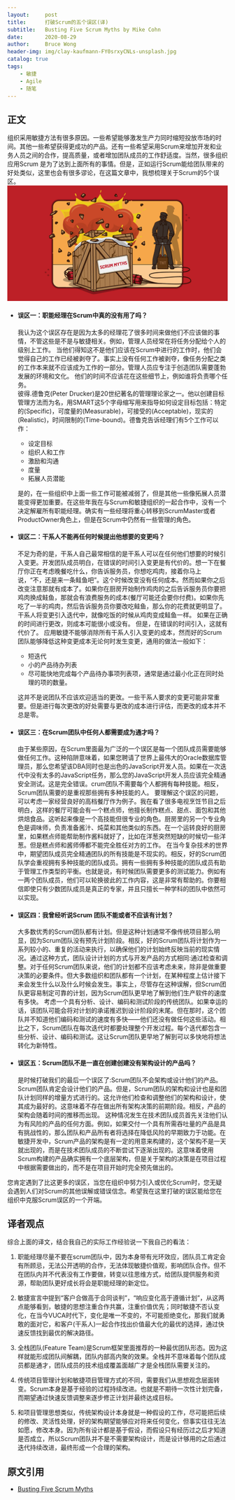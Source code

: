```yaml
---
layout:     post
title:      打破Scrum的五个误区(译)
subtitle:   Busting Five Scrum Myths by Mike Cohn
date:       2020-08-29
author:     Bruce Wong
header-img: img/clay-kaufmann-FY0srxyCNLs-unsplash.jpg  
catalog: true
tags:
    - 敏捷
    - Agile
    - 随笔
---
```

## 正文
组织采用敏捷方法有很多原因。一些希望能够激发生产力同时缩短投放市场的时间。其他一些希望获得更成功的产品。还有一些希望采用Scrum来增加开发和业务人员之间的合作，提高质量，或者增加团队成员的工作舒适度。当然，很多组织应用Scrum 是为了达到上面所有的事情。但是，正如运行Scrum能给团队带来的好处类似，这里也会有很多谬论，在这篇文章中，我想梳理关于Scrum的5个误区。
![Five Myths](/img/scrum/5myths-gcnZRdHIv0S1pm15Y84hmA.jpg)  
+ #### 误区一：职能经理在Scrum中真的没有用了吗？  
    我认为这个误区存在是因为太多的经理花了很多时间来做他们不应该做的事情，不管这些是不是与敏捷相关。例如，管理人员经常在将任务分配给个人的级别上工作。 当他们得知这不是他们应该在Scrum中进行的工作时，他们会觉得自己的工作已经被剥夺了。事实上没有任何工作被剥夺，像任务分配之类的工作本来就不应该成为工作的一部分。管理人员应专注于创造团队需要蓬勃发展的环境和文化。 他们的时间不应该花在这些细节上，例如谁将负责哪个任务。  
    彼得.德鲁克(Peter Drucker)是20世纪著名的管理理论家之一。他以创建目标管理方法而为名，用SMART这5个字母缩写用来指导如何设定目标包括：特定的(Specific)，可度量的(Measurable)，可接受的(Acceptable)，现实的(Realistic)，时间限制的(Time-bound)。德鲁克告诉经理们有5个工作可以作：
    - 设定目标 
    - 组织人和工作
    - 激励和沟通
    - 度量
    - 拓展人员潜能  

    是的，在一些组织中上面一些工作可能被减弱了，但是其他一些像拓展人员潜能变得更加重要。在这些年我在与Scrum和敏捷组织的一起合作中，没有一个决定解雇所有职能经理。确实有一些经理将重心转移到ScrumMaster或者ProductOwner角色上，但是在Scrum中仍然有一些管理的角色。

+ #### 误区二：干系人不能再任何时候提出他想要的变更吗？  
    不足为奇的是，干系人自己最常相信的是干系人可以在任何他们想要的时候引入变更。开发团队成员明白，在错误的时间引入变更是有代价的。想一下在餐厅你正在考虑晚餐吃什么，你告诉服务员，你想吃鸡肉，接着你马上说，“不，还是来一条鲑鱼吧”。这个时候改变没有任何成本。然而如果你之后改变注意那就有成本了。如果你在厨房开始制作鸡肉的之后告诉服务员你要把鸡肉换成鲑鱼，那就会有浪费服务的成本(餐厅可能还会要你付费)。如果你先吃了一半的鸡肉，然后告诉服务员你要改吃鲑鱼，那么你的花费就更明显了。干系人将变更引入迭代中，就像吃饭的时候从鸡肉变成鲑鱼一样。 如果在正确的时间进行更改，则成本可能很小或没有。 但是，在错误的时间引入，这就有代价了。
    应用敏捷不能够消除所有干系人引入变更的成本，然而好的Scrum 团队能够降低这种变更成本无论何时发生变更，通用的做法一般如下：
    - 短迭代
    - 小的产品待办列表
    - 尽可能快地完成每个产品待办事项列表项，通常是通过最小化正在同时处理的项的数量。 

    这并不是说团队不应该欢迎适当的更改。一些干系人要求的变更可能非常重要。但是进行每次更改的好处需要与更改的成本进行评估，而更改的成本并不总是零。  

+ #### 误区三：在Scrum团队中任何人都需要成为通才吗？  
    由于某些原因，在Scrum里面最为广泛的一个误区是每一个团队成员需要能够做任何工作。这种陷阱意味着，如果您聘请了世界上最伟大的Oracle数据库管理员，那么您希望该DBA同时也是出色的JavaScript开发人员。如果在一次迭代中没有太多的JavaScript任务，那么您的JavaScript开发人员应该完全精通安全测试。这是完全错误。crum团队不需要每个人都拥有每种技能。相反，Scrum团队需要的是重视那些拥有多种技能的人。
    要理解这个误区的问题，可以考虑一家经营良好的高档餐厅作为例子。我在看了很多电视烹饪节目之后明白，这样的餐厅可能会有一个糕点师，他擅长制作糕点、甜点、面包和其他烘焙食品。这听起来像是一个高技能但很专业的角色。厨房里的另一个专业角色是调味师，负责准备酱汁、炖菜和其他类似的东西。在一个运转良好的厨房里，如果糕点师能帮助制作酱料就好了，比如在洋葱突然短缺的时候切一些洋葱。但是糕点师和酱师傅都不能完全胜任对方的工作。
    在当今复杂技术的世界中，期望团队成员完全精通团队的所有技能是不现实的。相反，好的Scrum团队学会重视拥有多种技能的团队成员。拥有一些拥有多种技能的团队成员有助于管理工作类型的平衡。也就是说，有时候团队需要更多的测试能力。例如有一两个团队成员，他们可以轮换彼此的工作内容，这是非常有帮助的。你要相信即使只有少数团队成员是真正的专家，并且只擅长一种学科的团队中依然可以实现。

+ #### 误区四：我曾经听说Scrum 团队不能或者不应该有计划？  
    大多数优秀的Scrum团队都有计划。但是这种计划通常不像传统项目那么明显，因为Scrum团队没有预先计划阶段。相反，好的Scrum团队将计划作为一系列较小的、重复的活动来执行，以确保他们的计划始终反映当前的现实情况。通过这种方式，团队设计计划的方式与开发产品的方式相同:通过检查和调整。对于任何Scrum团队来说，他们的计划都不应该考虑未来，除非是做重要决策的必要条件。但大多数组织和团队都有一个计划，在某种程度上估计接下来会发生什么以及什么时候会发生。事实上，尽管存在这种误解，但Scrum团队更容易制定可靠的计划，因为Scrum团队更早地了解到他们生产软件的速度有多快。
    考虑一个具有分析、设计、编码和测试阶段的传统团队。如果幸运的话，该团队可能会将对计划的承诺推迟到设计阶段的末尾。但在那时，这个团队并不知道他们编码和测试的速度有多快——他们还没有做任何这些活动。相比之下，Scrum团队在每次迭代时都要处理整个开发过程。每个迭代都包含一些分析、设计、编码和测试。这让Scrum团队更早地了解到可以多快地将想法转化为新特性。

+ #### 误区五：Scrum团队不是一直在创建创建没有架构设计的产品吗？  
    是时候打破我们的最后一个误区了:Scrum团队不会架构或设计他们的产品。Scrum团队肯定会设计他们的产品。但是，Scrum团队的架构和设计也是和团队计划同样的增量方式进行的。这允许他们检查和调整他们的架构和设计，使其成为最好的。这意味着不存在做出所有架构决策的前期阶段。相反，产品的架构会随着时间的推移而出现。
    这种情况发生在技术团队成员首先关注他们认为有风险的产品的任何方面。例如，如果交付一个具有所需吞吐量的产品是具有挑战性的，那么团队和产品所有者将选择在降低风险的早期致力于功能。在敏捷开发中，Scrum产品的架构是有一定的用意来构建的，这个架构不是一天就出现的，而是在技术团队成员的不断尝试下逐渐出现的。这意味着使用Scrum构建的产品确实拥有一个底层架构，但是关于架构的决策是在项目过程中根据需要做出的，而不是在项目开始时完全预先做出的。

您肯定遇到了比这更多的误区，当您在组织中努力引入或优化Scrum时，您无疑会遇到人们对Scrum的其他误解或错误信念。希望我在这里打破的误区能给您在组织中克服Scrum误区的一个开端。

## 译者观点  
综合上面的译文，结合我自己的实际工作经验说一下我自己的看法：
1. 职能经理尽量不要在scrum团队中，因为本身带有光环效应，团队员工肯定会有所顾忌，无法公开透明的合作，无法体现敏捷价值观，影响团队合作。但不在团队内并不代表没有工作要做，转变以往思维方式，给团队提供服务和资源，帮助团队更好成长将会是职能经理的新定位。  

2. 敏捷宣言中提到“客户合做高于合同谈判”，“响应变化高于遵循计划”，从这两点能够看到，敏捷的思想注重合作共赢，注重价值优先；同时敏捷不否认变化，在当今VUCA时代下，变化是唯一不变的，不可能拒绝变化，那我们就勇敢的面对它，和客户(干系人)一起合作找出价值最大化的最优的选择，通过快速反馈找到最优的解决路径。  

3. 全栈团队(Feature Team)是Scrum框架里面推荐的一种最优团队形态。因为这样就能形成团队间解耦，团队内部高内聚的效果。全栈并不意味着每个团队成员都是通才，团队成员的技术组成覆盖面越广才是全栈团队需要关注的。

4. 传统项目管理计划和敏捷项目管理方式的不同，需要我们从思想观念层面转变。Scrum本身是基于经验的过程持续改进。也就是不期待一次性计划完备，而期望通过快速反馈调整来逐步修正计划并最终达成目标。

5. 和项目管理思想类似，传统架构设计本身就是一种假设的工作，尽可能把后续的修改、灵活性处理，好的架构期望能够应对将来任何变化，但事实往往无法如愿，修改本身。因为所有设计都是基于假设，而假设只有经历过之后才知道是否成立，所以Scrum团队并不是不需要架构设计，而是设计够用的之后通过迭代持续改进，最终形成一个合理的架构。

## 原文引用
- [Busting Five Scrum Myths](https://resources.scrumalliance.org/Article/busting-five-scrum-myths)
